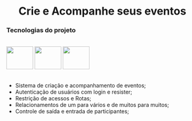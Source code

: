 <h1 style="text-align: center;">Crie e Acompanhe seus eventos</h1>

<h3>Tecnologias do projeto</h3>
<br>
<div>
<img height="60" width="70" src="https://icongr.am/devicon/laravel-plain-wordmark.svg?size=128&color=d57434" alt="">  
<img height="60" width="70" src="https://icongr.am/devicon/bootstrap-plain-wordmark.svg?size=128&color=cb34d5" alt="">
<img height="60" width="70" src="https://icongr.am/devicon/mysql-original-wordmark.svg?size=128&color=d57434" alt="">
</div>
<br>  
     
- Sistema de criação e acompanhamento de eventos;
- Autenticação de usuários com login e resister;
- Restrição de acessos e Rotas; 
- Relacionamentos de um para vários e de muitos para muitos;  
- Controle de saída e entrada de participantes;
